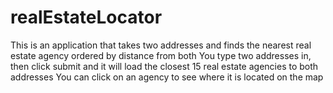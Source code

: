 # realEstateLocator
This is an application that takes two addresses and finds the nearest real estate agency ordered by distance from both
You type two addresses in, then click submit and it will load the closest 15 real estate agencies to both addresses
You can click on an agency to see where it is located on the map
